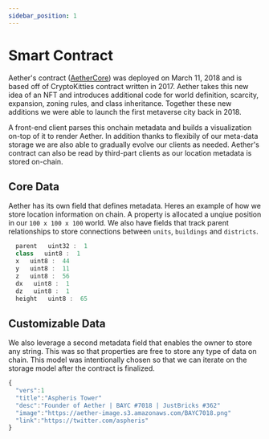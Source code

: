 ```yaml
---
sidebar_position: 1
---
```


# Smart Contract

Aether's contract ([AetherCore](https://etherscan.io/address/0x31d4c5be1082a88f2abafea549b6c189c2cf057f#code))
was deployed on March 11, 2018 and is based off of
CryptoKitties contract written in 2017. Aether takes this new idea of an
NFT and introduces additional code for world definition, scarcity, 
expansion, zoning rules, and class inheritance. Together these new additions we 
were able to launch the first metaverse city back in 2018.

A front-end client parses this onchain metadata and builds a visualization on-top
of it to render Aether. In addition thanks to flexibily of our meta-data storage
we are also able to gradually evolve our clients as needed. Aether's contract can 
also be read by third-part clients as our location metadata is stored on-chain.

## Core Data
Aether has its own field that defines metadata. Heres an example of how 
we store location information on chain. A property is allocated a unqiue position
in our `100 x 100 x 100` world. We also have fields that track parent relationships
to store connections between `units`, `buildings` and `districts`.

```jsx title="getProperty()"
  parent   uint32 :  1
  class   uint8 :  1
  x   uint8 :  44
  y   uint8 :  11
  z   uint8 :  56
  dx   uint8 :  1
  dz   uint8 :  1
  height   uint8 :  65
```

## Customizable Data
We also leverage a second metadata field that enables the owner to store any string.
This was so that properties are free to store any type of data on chain. This model
was intentionally chosen so that we can iterate on the storage model after the contract
is finalized.

```jsx title="propertyIndexToData()"
{
  "vers":1
  "title":"Aspheris Tower"
  "desc":"Founder of Aether | BAYC #7018 | JustBricks #362"
  "image":"https://aether-image.s3.amazonaws.com/BAYC7018.png"
  "link":"https://twitter.com/aspheris"
}
```
